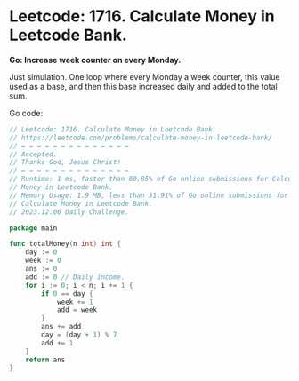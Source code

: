 # Leetcode: 1716. Calculate Money in Leetcode Bank.

**Go: Increase week counter on every Monday.**

Just simulation. One loop where every Monday a week counter, this value used
as a base, and then this base increased daily and added to the total sum.

Go code:
```Go
// Leetcode: 1716. Calculate Money in Leetcode Bank.
// https://leetcode.com/problems/calculate-money-in-leetcode-bank/
// = = = = = = = = = = = = = =
// Accepted.
// Thanks God, Jesus Christ!
// = = = = = = = = = = = = = =
// Runtime: 1 ms, faster than 80.85% of Go online submissions for Calculate
// Money in Leetcode Bank.
// Memory Usage: 1.9 MB, less than 31.91% of Go online submissions for
// Calculate Money in Leetcode Bank.
// 2023.12.06 Daily Challenge.

package main

func totalMoney(n int) int {
	day := 0
	week := 0
	ans := 0
	add := 0 // Daily income.
	for i := 0; i < n; i += 1 {
		if 0 == day {
			week += 1
			add = week
		}
		ans += add
		day = (day + 1) % 7
		add += 1
	}
	return ans
}
```
